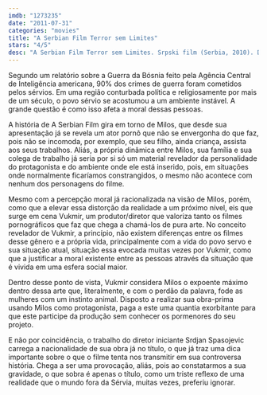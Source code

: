 ```yaml
---
imdb: "1273235"
date: "2011-07-31"
categories: "movies"
title: "A Serbian Film Terror sem Limites"
stars: "4/5"
desc: "A Serbian Film Terror sem Limites. Srpski film (Serbia, 2010). Dirigido por Srdjan Spasojevic. Escrito por Aleksandar Radivojevic, Srdjan Spasojevic. Com Srdjan Todorovic, Sergej Trifunovic, Jelena Gavrilovic, Slobodan Bestic, Katarina Zutic, Luka Mijatovic, Ana Sakic, Lena Bogdanovic, Miodrag Krcmarik."
---
```

Segundo um relatório sobre a Guerra da Bósnia feito pela Agência Central de Inteligência americana, 90% dos crimes de guerra foram cometidos pelos sérvios. Em uma região conturbada política e religiosamente por mais de um século, o povo sérvio se acostumou a um ambiente instável. A grande questão é como isso afeta a moral dessas pessoas.

A história de A Serbian Film gira em torno de Milos, que desde sua apresentação já se revela um ator pornô que não se envergonha do que faz, pois não se incomoda, por exemplo, que seu filho, ainda criança, assista aos seus trabalhos. Aliás, a própria dinâmica entre Milos, sua família e sua colega de trabalho já seria por si só um material revelador da personalidade do protagonista e do ambiente onde ele está inserido, pois, em situações onde normalmente ficaríamos constrangidos, o mesmo não acontece com nenhum dos personagens do filme.

Mesmo com a percepção moral já racionalizada na visão de Milos, porém, como que a elevar essa distorção da realidade a um próximo nível, eis que surge em cena Vukmir, um produtor/diretor que valoriza tanto os filmes pornográficos que faz que chega a chamá-los de pura arte. No conceito revelador de Vukmir, a princípio, não existem diferenças entre os filmes desse gênero e a própria vida, principalmente com a vida do povo servo e sua situação atual, situação essa evocada muitas vezes por Vukmir, como que a justificar a moral existente entre as pessoas através da situação que é vivida em uma esfera social maior.

Dentro desse ponto de vista, Vukmir considera Milos o expoente máximo dentro dessa arte que, literalmente, e com o perdão da palavra, fode as mulheres com um instinto animal. Disposto a realizar sua obra-prima usando Milos como protagonista, paga a este uma quantia exorbitante para que este participe da produção sem conhecer os pormenores do seu projeto.

E não por coincidência, o trabalho do diretor iniciante Srdjan Spasojevic carrega a nacionalidade de sua obra já no título, o que já traz uma dica importante sobre o que o filme tenta nos transmitir em sua controversa história. Chega a ser uma provocação, aliás, pois ao constatarmos a sua gravidade, o que sobra é apenas o título, como um triste reflexo de uma realidade que o mundo fora da Sérvia, muitas vezes, preferiu ignorar.


